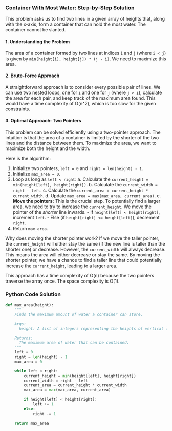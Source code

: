 ### Container With Most Water: Step-by-Step Solution

This problem asks us to find two lines in a given array of heights that, along with the x-axis, form a container that can hold the most water. The container cannot be slanted.

#### 1. Understanding the Problem

The area of a container formed by two lines at indices `i` and `j` (where `i < j`) is given by `min(height[i], height[j]) * (j - i)`. We need to maximize this area.

#### 2. Brute-Force Approach

A straightforward approach is to consider every possible pair of lines. We can use two nested loops, one for `i` and one for `j` (where `j > i`), calculate the area for each pair, and keep track of the maximum area found. This would have a time complexity of O(n^2), which is too slow for the given constraints.

#### 3. Optimal Approach: Two Pointers

This problem can be solved efficiently using a two-pointer approach. The intuition is that the area of a container is limited by the shorter of the two lines and the distance between them. To maximize the area, we want to maximize both the height and the width.

Here is the algorithm:

1.  Initialize two pointers, `left = 0` and `right = len(height) - 1`.
2.  Initialize `max_area = 0`.
3.  Loop as long as `left < right`:
    a. Calculate the `current_height = min(height[left], height[right])`.
    b. Calculate the `current_width = right - left`.
    c. Calculate the `current_area = current_height * current_width`.
    d. Update `max_area = max(max_area, current_area)`.
    e. **Move the pointers:** This is the crucial step. To potentially find a larger area, we need to try to increase the `current_height`. We move the pointer of the *shorter* line inwards.
        - If `height[left] < height[right]`, increment `left`.
        - Else (if `height[right] <= height[left]`), decrement `right`.
4.  Return `max_area`.

Why does moving the shorter pointer work? If we move the taller pointer, the `current_height` will either stay the same (if the new line is taller than the shorter one) or decrease. However, the `current_width` will always decrease. This means the area will either decrease or stay the same. By moving the shorter pointer, we have a chance to find a taller line that could potentially increase the `current_height`, leading to a larger area.

This approach has a time complexity of O(n) because the two pointers traverse the array once. The space complexity is O(1).

### Python Code Solution

```python
def max_area(height):
    """
    Finds the maximum amount of water a container can store.

    Args:
      height: A list of integers representing the heights of vertical lines.

    Returns:
      The maximum area of water that can be contained.
    """
    left = 0
    right = len(height) - 1
    max_area = 0

    while left < right:
        current_height = min(height[left], height[right])
        current_width = right - left
        current_area = current_height * current_width
        max_area = max(max_area, current_area)

        if height[left] < height[right]:
            left += 1
        else:
            right -= 1
            
    return max_area

```
